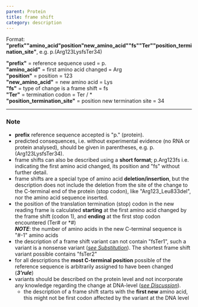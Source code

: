 ```yaml
---
parent: Protein
title: frame shift
category: description
---
```


Format:   **"prefix""amino_acid"position"new_amino_acid""fs""Ter""position_termination_site"**,  e.g. p.(Arg123LysfsTer34)

**"prefix"**  =  reference sequence used  =  p.<br>
**"amino_acid"**  =  first amino acid changed  =  Arg<br>
**"position"**  =  position  =  123<br>
**"new_amino_acid"**  =  new amino acid  =  Lys<br>
**"fs"**  =  type of change is a frame shift  =  fs<br>
**"Ter"**  =  termination codon  =  Ter / \*<br>
**"position_termination_site"**  =  position new termination site  =  34

---

### Note

*	**prefix** reference sequence accepted is "p." (protein).
*	predicted consequences, i.e. without experimental evidence (no RNA or protein analysed), should be given in parentheses, e.g. p.(Arg123LysfsTer34).
*	frame shifts can also be described using a **short format**; p.Arg123fs i.e. indicating the first amino acid changed, its position and "fs" without further detail.
*	frame shifts are a special type of amino acid **deletion/insertion**, but the description does not include the deletion from the site of the change to the C-terminal end of the protein (stop codon), like "Arg123\_Leu833del", nor the amino acid sequence inserted.
*	the position of the translation termination (stop) codon in the new reading frame is calculated **starting** at the first amino acid changed by the frame shift (codon 1), and **ending** at the first stop codon encountered (Ter# or \*#)<br>
_**NOTE**_: the number of amino acids in the new C-terminal sequence is "#-1" amino acids<br>
*	the description of a frame shift variant can not contain "fsTer1", such a variant is a nonsense variant ([_see Substitution_](/recommendations/protein/variant/substitution/)). The shortest frame shift variant possible contains "fsTer2"
*	for all descriptions the **most C-terminal position** possible of the reference sequence is arbitrarily assigned to have been changed (_**3'rule**_)
*	variants should be described on the protein level and not incorporate any knowledge regarding the change at DNA-level ([_see Discussion_](/recommendations/protein/variant/frameshift/#protonly)).
	*	the description of a frame shift starts with the **first new** amino acid, this might not be first codon affected by the variant at the DNA level
